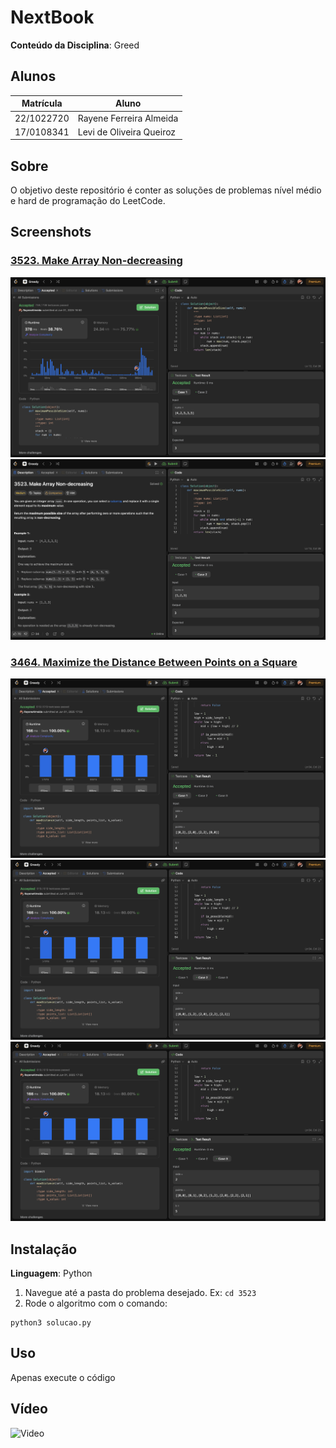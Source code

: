 # NextBook

**Conteúdo da Disciplina**: Greed

## Alunos
|Matrícula | Aluno |
| -- | -- |
| 22/1022720  | Rayene Ferreira Almeida |
| 17/0108341 | Levi de Oliveira Queiroz |


## Sobre 
O objetivo deste repositório é conter as soluções de problemas nível médio e hard de programação do LeetCode. 


## Screenshots
### [3523. Make Array Non-decreasing](https://leetcode.com/problems/make-array-non-decreasing/?envType=problem-list-v2&envId=greedy)

![3523](assets/3523.png)
![3523](assets/3523.2.png)

### [3464. Maximize the Distance Between Points on a Square](https://leetcode.com/problems/maximize-the-distance-between-points-on-a-square/description/?envType=problem-list-v2&envId=greedy)


![2290](assets/3464.png)
![2290](assets/3464.2.png)
![2290](assets/3464.3.png)


## Instalação 
**Linguagem**: Python<br>
1. Navegue até a pasta do problema desejado. Ex: `cd 3523`
2. Rode o algoritmo com o comando:

```
python3 solucao.py
```

## Uso 
Apenas execute o código

## Vídeo 

![Video]()